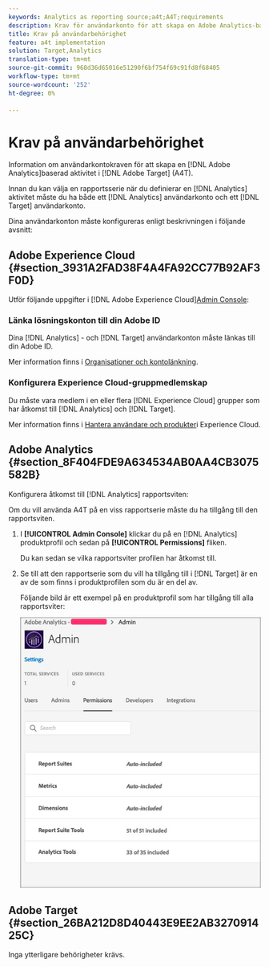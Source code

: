 ```yaml
---
keywords: Analytics as reporting source;a4t;A4T;requirements
description: Krav för användarkonto för att skapa en Adobe Analytics-baserad aktivitet i Adobe Target (A4T).
title: Krav på användarbehörighet
feature: a4t implementation
solution: Target,Analytics
translation-type: tm+mt
source-git-commit: 968d36d65016e51290f6bf754f69c91fd8f68405
workflow-type: tm+mt
source-wordcount: '252'
ht-degree: 0%

---
```



# Krav på användarbehörighet

Information om användarkontokraven för att skapa en [!DNL Adobe Analytics]baserad aktivitet i [!DNL Adobe Target] (A4T).

Innan du kan välja en rapportsserie när du definierar en [!DNL Analytics] aktivitet måste du ha både ett [!DNL Analytics] användarkonto och ett [!DNL Target] användarkonto.

Dina användarkonton måste konfigureras enligt beskrivningen i följande avsnitt:

## Adobe Experience Cloud {#section_3931A2FAD38F4A4FA92CC77B92AF3F0D}

Utför följande uppgifter i [!DNL Adobe Experience Cloud][Admin Console](https://adminconsole.adobe.com):

### Länka lösningskonton till din Adobe ID

Dina [!DNL Analytics] - och [!DNL Target] användarkonton måste länkas till din Adobe ID.

Mer information finns i [Organisationer och kontolänkning](https://docs.adobe.com/help/en/core-services/interface/manage-users-and-products/organizations.html).

### Konfigurera Experience Cloud-gruppmedlemskap

Du måste vara medlem i en eller flera [!DNL Experience Cloud] grupper som har åtkomst till [!DNL Analytics] och [!DNL Target].

Mer information finns i [Hantera användare och produkter](https://experienceleague.adobe.com/docs/core-services/interface/manage-users-and-products/admin-getting-started.html)i Experience Cloud.

## Adobe Analytics {#section_8F404FDE9A634534AB0AA4CB3075582B}

Konfigurera åtkomst till [!DNL Analytics] rapportsviten:

Om du vill använda A4T på en viss rapportserie måste du ha tillgång till den rapportsviten.

1. I **[!UICONTROL Admin Console]** klickar du på en [!DNL Analytics] produktprofil och sedan på **[!UICONTROL Permissions]** fliken.

   Du kan sedan se vilka rapportsviter profilen har åtkomst till.

1. Se till att den rapportserie som du vill ha tillgång till i [!DNL Target] är en av de som finns i produktprofilen som du är en del av.

   Följande bild är ett exempel på en produktprofil som har tillgång till alla rapportsviter:

   ![Behörighetsfliken Admin Console](/help/c-integrating-target-with-mac/a4t/assets/permissions-tab.png)

## Adobe Target {#section_26BA212D8D40443E9EE2AB327091425C}

Inga ytterligare behörigheter krävs.
